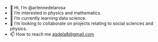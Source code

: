 - 👋 Hi, I’m @arlennedelarosa
- 👀 I’m interested in physics and mathematics.
- 🌱 I’m currently learning data science. 
- 💞️ I’m looking to collaborate on projects relating to social sciences and physics. 
- 📫 How to reach me agdela8@gmail.com

<!---
arlennedelarosa/arlennedelarosa is a ✨ special ✨ repository because its `README.md` (this file) appears on your GitHub profile.
You can click the Preview link to take a look at your changes.
--->
